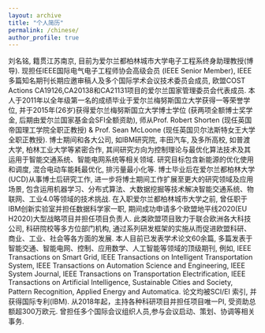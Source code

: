 ```yaml
---
layout: archive
title: "个人简历"
permalink: /chinese/
author_profile: true
---
```


刘名铭, 籍贯江苏南京, 目前为爱尔兰都柏林城市大学电子工程系终身助理教授(博导). 现担任IEEE国际电气电子工程师协会高级会员 (IEEE Senior Member), IEEE多篇知名期刊长期应邀审稿人及多个国际学术会议技术委员会成员, 欧盟COST Actions CA19126,CA20138和CA21131项目的爱尔兰国家管理委员会代表成员.
本人于2011年以全年级第一名的成绩毕业于爱尔兰梅努斯国立大学获得一等荣誉学位, 并于2015年(26岁)获得爱尔兰梅努斯国立大学博士学位 (获两项全额博士奖学金, 后期由爱尔兰国家基金会SFI全额资助), 师从Prof. Robert Shorten (现任英国帝国理工学院全职正教授) & Prof. Sean McLoone (现任英国贝尔法斯特女王大学全职正教授). 博士期间和各大公司, 如IBM研究院, 丰田汽车, 及多所高校, 如普渡大学, 柏林工业大学等紧密合作, 其间研究方向为控制理论与最优化算法技术及其运用于智能交通系统、智能电网系统等相关领域. 研究目标包含新能源的优化使用和调度, 混合电动车能耗最优化, 排污量最小化等.
博士毕业后在爱尔兰都柏林大学(UCD)从事博士后研究工作, 进一步将博士期间工作扩展至更大的研究领域及应用场景, 包含运用机器学习、分布式算法、大数据挖掘等技术解决智能交通系统、物联网、工业4.0等领域的技术挑战. 在入职爱尔兰都柏林城市大学之前, 曾任职于IBM创新实验室并担任数据科学家一职, 期间成功申请多个欧盟地平线2020(EU H2020)大型战略项目并担任项目负责人. 此类欧盟项目致力于联合欧洲各大科技公司, 科研院校等多方位部门机构, 通过系列研发框架的实施从而促进欧盟科研、商业、工业、社会等各方面的发展. 本人目前已发表学术论文60余篇, 多篇发表于智能交通、智能电网、控制、应用数学、人工智能等领域的顶级期刊, 例如,  IEEE Transactions on Smart Grid, IEEE Transactions on Intelligent Transportation System, IEEE Transactions on Automation Science and Engineering, IEEE System Journal, IEEE Transactions on Transportation Electrification, IEEE Transactions on Artificial Intelligence, Sustainable Cities and Society, Pattern Recognition, Applied Energy and Automatica. 论文均被SCI/EI 索引, 并获得国际专利(IBM). 从2018年起，主持各种科研项目并担任项目唯一PI, 受资助总额超300万欧元.
曾担任多个国际会议组织人员,参与会议启动、策划、协调等相关事务.




